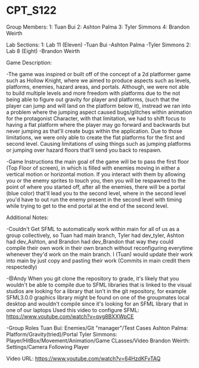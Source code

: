 # CPT_S122

Group Members: 1: Tuan Bui 2: Ashton Palma 3: Tyler Simmons 4: Brandon Weirth

Lab Sections: 1: Lab 11 (Eleven) -Tuan Bui -Ashton Palma -Tyler Simmons 2: Lab 8 (Eight) -Brandon Weirth

Game Description:

  -The game was inspired or built off of the concept of a 2d platformer game such as Hollow Knight, where we aimed to produce aspects such as levels, platforms, enemies, hazard areas, and portals.
   Although, we were not able to build multiple levels and more freedom with platforms due to the not being able to figure out gravity for player and platforms, (such that the player can jump and will 
   land on the platform below it), instread we ran into a problem where the jumping aspect caused bugs/glitches within animation for the protagonist Character, with that limitation, we had to shift focus
   to having a flat platform where the player may go forward and backwards but never jumping as that'll create bugs within the application. Due to those limitations, we were only able to create the flat platforms    for the first and second level. Causing limitations of using things such as jumping platforms or jumping over hazard floors that'll send you back to respawn. 
   
  -Game Instructions
        the main goal of the game will be to pass the first floor (Top Floor of screen), in which is filled with enemies moving in either a vertical motion or horizontal motion. If you interact with them 
        by allowing you or the enemy sprites to touch you, then you will be respawned to the point of where you started off, after all the enemies, there will be a portal (blue color) that'll lead you to 
        the second level, where in the second level you'd have to out run the enemy present in the second level with timing while trying to get to the end portal at the end of the second level.
        
Additional Notes:

  -Couldn't Get SFML to automatically work within main for all of us as a group collectively, so Tuan had main branch, Tyler had dev_tyler, Ashton had dev_Ashton, and Brandon had dev_Brandon that way 
   they could compile their own work in their own branch without reconfiguring everytime whenever they'd work on the main branch. I (Tuan) would update their work into main by just copy and pasting 
   their work (Commits in main credit them respectedly)

  -@Andy
    When you git clone the repository to grade, it's likely that you wouldn't be able to compile due to SFML libraries that is linked to the visual studios are looking for a library that isn't in the 
    git repository, for example SFML3.0.0 graphics library might be found on one of the groupmates local desktop and wouldn't compile since it's looking for an SFML library that in one of our laptops
    Used this video to configure SFML: https://www.youtube.com/watch?v=qvg8BXXWpCE
      
  -Group Roles
    Tuan Bui: Enemies/Git "manager"/Test Cases
    Ashton Palma: Platform/Gravity(tried)/Portal
    Tyler Simmons: Player/HitBox/Movement/Animation/Game CLasses/Video
    Brandon Weirth: Settings/Camera Following Player


Video URL:
https://www.youtube.com/watch?v=64HzdKFvTAQ
  
